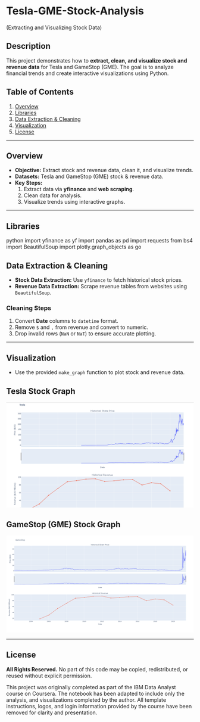 # Tesla-GME-Stock-Analysis
(Extracting and Visualizing Stock Data)

## Description
This project demonstrates how to **extract, clean, and visualize stock and revenue data** for Tesla and GameStop (GME). The goal is to analyze financial trends and create interactive visualizations using Python.

## Table of Contents
1. [Overview](#overview)
2. [Libraries](#libraries)
3. [Data Extraction & Cleaning](#data-extraction--cleaning)
4. [Visualization](#visualization)
5. [License](#license)

---

## Overview
- **Objective:** Extract stock and revenue data, clean it, and visualize trends.  
- **Datasets:** Tesla and GameStop (GME) stock & revenue data.  
- **Key Steps:**  
  1. Extract data via **yfinance** and **web scraping**.  
  2. Clean data for analysis.  
  3. Visualize trends using interactive graphs.

---

## Libraries
python
import yfinance as yf
import pandas as pd
import requests
from bs4 import BeautifulSoup
import plotly.graph_objects as go

## Data Extraction & Cleaning

- **Stock Data Extraction:** Use `yfinance` to fetch historical stock prices.  
- **Revenue Data Extraction:** Scrape revenue tables from websites using `BeautifulSoup`.  

### Cleaning Steps
1. Convert **Date** columns to `datetime` format.  
2. Remove `$` and `,` from revenue and convert to numeric.  
3. Drop invalid rows (`NaN` or `NaT`) to ensure accurate plotting.

---

## Visualization

- Use the provided `make_graph` function to plot stock and revenue data.

## Tesla Stock Graph
![Tesla Stock Graph](images/tesla_graph.png)

## GameStop (GME) Stock Graph
![GameStop Stock Graph](images/gme_graph.png)

---

## License

**All Rights Reserved.** No part of this code may be copied, redistributed, or reused without explicit permission.

This project was originally completed as part of the IBM Data Analyst course on Coursera. The notebook has been adapted to include only the analysis, and visualizations completed by the author. All template instructions, logos, and login information provided by the course have been removed for clarity and presentation.
